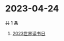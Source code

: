 # 2023-04-24

共 1 条

<!-- BEGIN -->
<!-- 最后更新时间 Mon Apr 24 2023 05:06:15 GMT+0800 (China Standard Time) -->

1. [2023世界读书日](https://www.zhihu.com/search?q=2023世界读书日)

<!-- END -->
